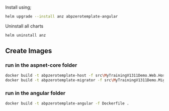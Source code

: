 Install using;

```bash
helm upgrade --install anz abpzerotemplate-angular
```

Uninstall all charts

```bash
helm uninstall anz
```

## Create Images

### run in the aspnet-core folder
```bash
docker build -t abpzerotemplate-host -f src\MyTrainingV1311Demo.Web.Host\Dockerfile .
docker build -t abpzerotemplate-migrator -f src\MyTrainingV1311Demo.Migrator\Dockerfile .
```

### run in the angular folder
```bash
docker build -t abpzerotemplate-angular -f Dockerfile . 
```
